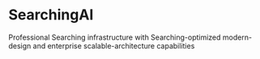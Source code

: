 # SearchingAI
Professional Searching infrastructure with Searching-optimized modern-design and enterprise scalable-architecture capabilities
